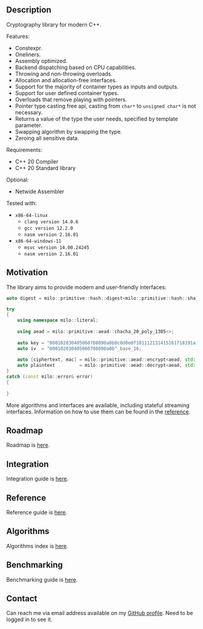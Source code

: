 ## Description

Cryptography library for modern C++.

Features:

- Constexpr.
- Oneliners.
- Assembly optimized.
- Backend dispatching based on CPU capabilities.
- Throwing and non-throwing overloads.
- Allocation and allocation-free interfaces.
- Support for the majority of container types as inputs and outputs.
- Support for user defined container types.
- Overloads that remove playing with pointers.
- Pointer type casting free api, casting from `char*` to `unsigned char*` is not necessary.
- Returns a value of the type the user needs, specified by template parameter.
- Swapping algorithm by swapping the type.
- Zeroing all sensitive data.

Requirements:

- C++ 20 Compiler
- C++ 20 Standard library

Optional:

- Netwide Assembler

Tested with:

- `x86-64-linux`
    - `clang version 14.0.6`
    - `gcc version 12.2.0`
    - `nasm version 2.16.01`
- `x86-64-windows-11`
    - `msvc version 14.00.24245`
    - `nasm version 2.16.01`

## Motivation

The library aims to provide modern and user-friendly interfaces:

```c++
auto digest = milo::primitive::hash::digest<milo::primitive::hash::sha_2_256<>>("message"sv);
```

```c++
try
{
    using namespace milo::literal;
    
    using aead = milo::primitive::aead::chacha_20_poly_1305<>;
    
    auto key = "000102030405060708090a0b0c0d0e0f101112131415161718191a1b1c1d1e1f"_base_16;
    auto iv  = "000102030405060708090a0b"_base_16;
    
    auto [ciphertext, mac] = milo::primitive::aead::encrypt<aead, std::string>(key, iv, "aad"_cv, "message"_cv);
    auto plaintext         = milo::primitive::aead::decrypt<aead, std::string>(key, iv, "aad"_cv, ciphertext, mac);
}
catch (const milo::error& error)
{
    
}
```

More algorithms and interfaces are available, including stateful streaming interfaces.
Information on how to use them can be found in the [reference](doc/reference.md).

## Roadmap

Roadmap is [here](doc/roadmap.md).

## Integration

Integration guide is [here](doc/integration.md).

## Reference

Reference guide is [here](doc/reference.md).

## Algorithms

Algorithms index is [here](doc/algorithms.md).

## Benchmarking

Benchmarking guide is [here](doc/benchmarking.md).

## Contact

Can reach me via email address available on my [GitHub profile](https://github.com/milosob).
Need to be logged in to see it.
